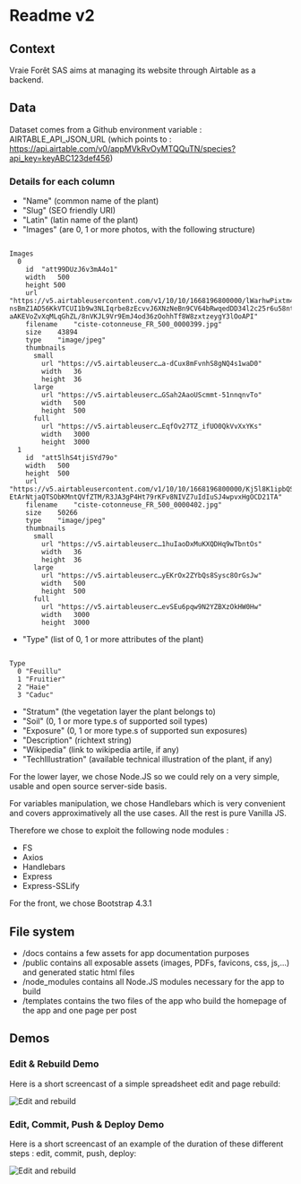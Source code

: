 # Readme v2

## Context

Vraie Forêt SAS aims at managing its website through Airtable as a backend.

## Data

Dataset comes from a Github environment variable : AIRTABLE_API_JSON_URL (which points to : https://api.airtable.com/v0/appMVkRvOyMTQQuTN/species?api_key=keyABC123def456)

### Details for each column

* "Name" (common name of the plant)
* "Slug" (SEO friendly URI)
* "Latin" (latin name of the plant)
* "Images" (are 0, 1 or more photos, with the following structure)

```

Images
  0	
    id	"att99DUzJ6v3mA4o1"
    width	500
    height 500
    url	"https://v5.airtableusercontent.com/v1/10/10/1668196800000/lWarhwPixtm4_bvnQ2bPGQ/V5FnvHlTkRXkNUVoGH9wPHN4q-nsBmZ1AD56KkVTCUI1b9w3NLIqrbe8zEcvvJ6XNzNeBn9CV64bRwqedDD34l2c25r6u58nt2QdEkYObDretg-aAKEVoZvXqMLqGhZL/8nVKJL9Vr9EmJ4od36zOohhTf8W8zxtzeygY3lOoAPI"
    filename	"ciste-cotonneuse_FR_500_0000399.jpg"
    size	43894
    type	"image/jpeg"
    thumbnails	
      small	
        url	"https://v5.airtableuserc…a-dCux8mFvnhS8gNQ4s1waD0"
        width	36
        height	36
      large	
        url	"https://v5.airtableuserc…GSah2AaoUScmmt-51nnqnvTo"
        width	500
        height	500
      full	
        url	"https://v5.airtableuserc…EqfOv27TZ_ifUO0QkVvXxYKs"
        width	3000
        height	3000
  1	
    id	"att5lhS4tjiSYd79o"
    width	500
    height	500
    url	"https://v5.airtableusercontent.com/v1/10/10/1668196800000/Kj5l8K1ipbQSKYiOWgcQ5w/ejzv6gHGA6MpTjYvDDOBrNudNOjsegWiuA22pSml6_xlEB03VEdDlTu3Fqvpu2SeGdwbhZ1ImjWtN6EBFQD7bTEe7izDowedVjv15a7h-EtArNtjaQTSObKMntQVfZTM/R3JA3gP4Ht79rKFv8NIVZ7uIdIuSJ4wpvxHgOCD21TA"
    filename	"ciste-cotonneuse_FR_500_0000402.jpg"
    size	50266
    type	"image/jpeg"
    thumbnails	
      small	
        url	"https://v5.airtableuserc…1huIaoDxMuKXQDHq9wTbntOs"
        width	36
        height	36
      large	
        url	"https://v5.airtableuserc…yEKrOx2ZYbQs8Sysc8OrGsJw"
        width	500
        height	500
      full	
        url	"https://v5.airtableuserc…evSEu6pqw9N2YZBXzOkHW0Hw"
        width	3000
        height	3000
```


* "Type" (list of 0, 1 or more attributes of the plant)


```

Type	
  0	"Feuillu"
  1	"Fruitier"
  2	"Haie"
  3	"Caduc"
```
* "Stratum" (the vegetation layer the plant belongs to)
* "Soil" (0, 1 or more type.s of supported soil types)
* "Exposure" (0, 1 or more type.s of supported sun exposures)
* "Description" (richtext string)
* "Wikipedia" (link to wikipedia artile, if any)
* "TechIllustration" (available technical illustration of the plant, if any)

For the lower layer, we chose Node.JS so we could rely on a very simple, usable and open source server-side basis.

For variables manipulation, we chose Handlebars which is very convenient and covers approximatively all the use cases.
All the rest is pure Vanilla JS.

Therefore we chose to exploit the following node modules : 
* FS
* Axios
* Handlebars
* Express
* Express-SSLify

For the front, we chose Bootstrap 4.3.1

## File system 

* /docs contains a few assets for app documentation purposes
* /public contains all exposable assets (images, PDFs, favicons, css, js,...) and generated static html files
* /node_modules contains all Node.JS modules necessary for the app to build
* /templates contains the two files of the app who build the homepage of the app and one page per post

## Demos

### Edit & Rebuild Demo

Here is a short screencast of a simple spreadsheet edit and page rebuild:

![Edit and rebuild](https://github.com/yoanngrange/new-vraieforet-com/blob/main/docs/img/rebuild.gif?raw=true)


### Edit, Commit, Push & Deploy Demo

Here is a short screencast of an example of the duration of these different steps : edit, commit, push, deploy:

![Edit and rebuild](https://github.com/yoanngrange/new-vraieforet-com/blob/main/docs/img/deploy.gif?raw=true)


